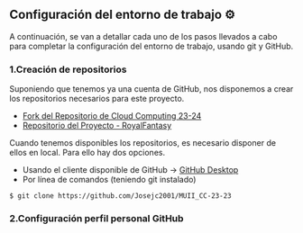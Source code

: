 ## Configuración del entorno de trabajo :gear:
A continuación, se van a detallar cada uno de los pasos llevados a cabo para completar la configuración del entorno de trabajo, usando git y GitHub.

### 1.Creación de repositorios
Suponiendo que tenemos ya una cuenta de GitHub, nos disponemos a crear los repositorios necesarios para este proyecto.
- [Fork del Repositorio de Cloud Computing 23-24]()
- [Repositorio del Proyecto - RoyalFantasy](https://github.com/Josejc2001/MUII_CC-23-24)

Cuando tenemos disponibles los repositorios, es necesario disponer de ellos en local. Para ello hay dos opciones.
* Usando el cliente disponible de GitHub -> [GitHub Desktop](https://desktop.github.com/)
* Por línea de comandos (teniendo git instalado)
```
$ git clone https://github.com/Josejc2001/MUII_CC-23-23
```
### 2.Configuración perfil personal GitHub